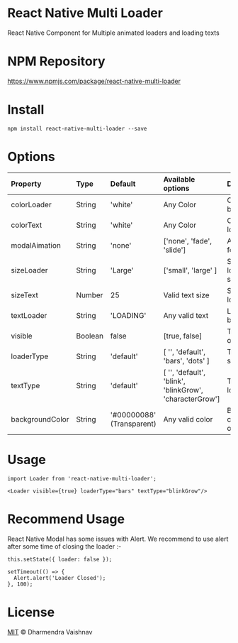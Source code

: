 # React Native Multi Loader
React Native Component for Multiple animated loaders and loading texts 

# NPM Repository
https://www.npmjs.com/package/react-native-multi-loader

# Install
`npm install react-native-multi-loader --save`

# Options
| Property | Type | Default | Available options| Description |
| :---------- |:----------| :-----|:-------|:-------|
| colorLoader     | String | 'white' | Any Color | Color of loading bars,spinner,dots |
| colorText      | String      |   'white'|Any Color | Color of the loading text |
| modalAimation | String      |    'none'| ['none', 'fade', 'slide'] | Animation Type for overlay |
| sizeLoader      | String      |   'Large'|['small', 'large' ] | Size of the loading spinner,bar,dots |
| sizeText | Number | 25 | Valid text size | Size of the loading text |
| textLoader| String | 'LOADING' | Any valid text | Loading Text to be displayed |
| visible | Boolean | false | [true, false] | To show/hide the overlay loader |
| loaderType | String | 'default' | [ '', 'default', 'bars', 'dots' ] | Type of the spinner |
| textType | String | 'default' | [ '', 'default', 'blink', 'blinkGrow', 'characterGrow'] | Type of the loading text |
| backgroundColor | String | '#00000088' (Transparent)| Any valid color | Background color of the overlay |

# Usage
```
import Loader from 'react-native-multi-loader';

<Loader visible={true} loaderType="bars" textType="blinkGrow"/>
```

# Recommend Usage

React Native Modal has some issues with Alert.
We recommend to use alert after some time of closing the loader :-

```
this.setState({ loader: false });

setTimeout(() => {
  Alert.alert('Loader Closed');
}, 100);
```

# License
[MIT](LICENSE) © Dharmendra Vaishnav
